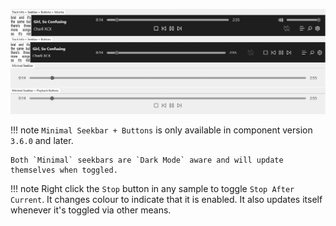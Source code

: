 ![seekbar buttons](../images/seekbar-buttons.png)

!!! note
	`Minimal Seekbar + Buttons` is only available in component version `3.6.0` and later.

	Both `Minimal` seekbars are `Dark Mode` aware and will update themselves when toggled.

!!! note
	Right click the `Stop` button in any sample to toggle `Stop After Current`. It changes
	colour to indicate that it is enabled. It also updates itself whenever it's toggled
	via other means.
